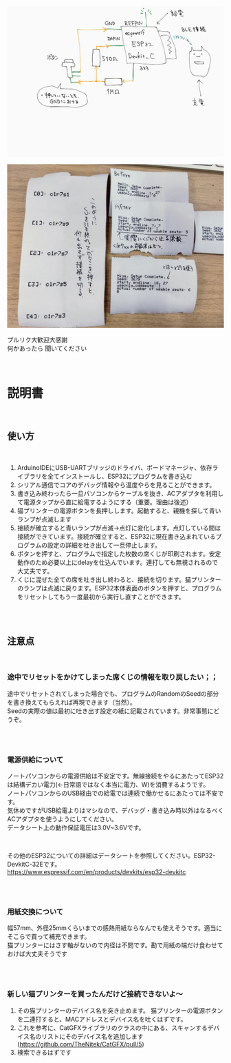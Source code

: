 
![table](/canvas.jpg?raw=true "回路図")

![table](/IMG_20230820_113523.jpg?raw=true "プリント例")

プルリク大歓迎大感謝<br>
何かあったら 聞いてください<br>
<br><br>

# 説明書

<br>

## 使い方
<br>

1. ArduinoIDEにUSB-UARTブリッジのドライバ、ボードマネージャ、依存ライブラリを全てインストールし、ESP32にプログラムを書き込む
2. シリアル通信でコアのデバッグ情報やら温度やらを見ることができます。
3. 書き込み終わったら一旦パソコンからケーブルを抜き、ACアダプタを利用して電源タップから直に給電するようにする（重要。理由は後述）
4. 猫プリンターの電源ボタンを長押しします。起動すると、親機を探して青いランプが点滅します
5. 接続が確立すると青いランプが点滅→点灯に変化します。点灯している間は接続ができています。接続が確立すると、ESP32に現在書き込まれているプログラムの設定の詳細を吐き出して一旦停止します。
6. ボタンを押すと、プログラムで指定した枚数の席くじが印刷されます。安定動作のため必要以上にdelayを仕込んでいます。連打しても無視されるので大丈夫です。
7. くじに混ぜた全ての席を吐き出し終わると、接続を切ります。猫プリンターのランプは点滅に戻ります。ESP32本体表面のボタンを押すと、プログラムをリセットしてもう一度最初から実行し直すことができます。

<br><br>

## 注意点

<br>

### 途中でリセットをかけてしまった席くじの情報を取り戻したい；；

途中でリセットされてしまった場合でも、プログラムのRandomのSeedの部分を書き換えてもらえれば再現できます（当然）。<br>
Seedの実際の値は最初に吐き出す設定の紙に記載されています。非常事態にどうぞ。<br>

<br><br>

### 電源供給について

ノートパソコンからの電源供給は不安定です。無線接続をやるにあたってESP32は結構デカい電力(←日常語ではなく本当に電力、W)を消費するようです。<br>
ノートパソコンからのUSB経由での給電では連続で働かせるにあたっては不安です。<br>
気休めですがUSB給電よりはマシなので、デバッグ・書き込み時以外はなるべくACアダプタを使うようにしてください。<br>
データシート上の動作保証電圧は3.0V~3.6Vです。<br>

<br>

その他のESP32についての詳細はデータシートを参照してください。ESP32-DevkitC-32Eです。<br>
https://www.espressif.com/en/products/devkits/esp32-devkitc

<br><br>

### 用紙交換について

幅57mm、外径25mmくらいまでの感熱用紙ならなんでも使えそうです。適当にそこらで買って補充できます。<br>
猫プリンターにはさす軸がないので内径は不問です。勘で用紙の端だけ食わせておけば大丈夫そうです<br>

<br><br>

### 新しい猫プリンターを買ったんだけど接続できないよ〜

1. その猫プリンターのデバイス名を突き止めます。 猫プリンターの電源ボタンを二連打すると、MACアドレスとデバイス名を吐くはずです。
2. これを参考に、CatGFXライブラリのクラスの中にある、スキャンするデバイス名のリストにそのデバイス名を追加します(https://github.com/TheNitek/CatGFX/pull/5)
3. 検索できるはずです

<br><br>

<br><br>

